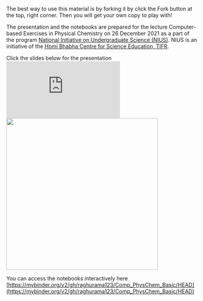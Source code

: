 The best way to use this material is by forking it by click the Fork button at the top, right corner. Then you will get your own copy to play with!

The presentation and the notebooks are prepared for the lecture Computer-based Exercises in Physical Chemistry on 26 December 2021 as a part of the program
[National Initiative on Undergraduate Science (NIUS)](https://nius.hbcse.tifr.res.in/). NIUS is an initiative of the [Homi Bhabha Centre for Science Education, TIFR](https://www.hbcse.tifr.res.in/).

Click the slides below for the presentation
![](https://github.com/raghurama123/Comp_PhysChem_Basic/blob/main/pdf/NIUS26Dec2021_CompPhysChem.pdf)
<a href="https://github.com/raghurama123/Comp_PhysChem_Basic/blob/main/pdf/NIUS26Dec2021_CompPhysChem.pdf">
<img src="img/Comp_PhysChem.png"  height="400">
</a>

You can access the notebooks interactively here [https://mybinder.org/v2/gh/raghurama123/Comp_PhysChem_Basic/HEAD](https://mybinder.org/v2/gh/raghurama123/Comp_PhysChem_Basic/HEAD)
